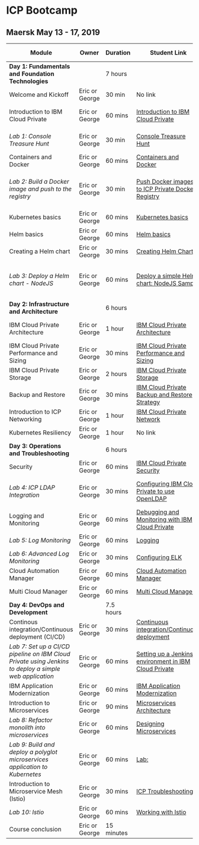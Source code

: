 # ICP Bootcamp

## Maersk May 13 - 17, 2019


| Module | Owner | Duration | Student Link | Instructor Link
| --- | --- | --- | --- | --- |
| **Day 1: Fundamentals and Foundation Technologies** | | 7 hours | |
| Welcome and Kickoff | Eric or George | 30 min | No link | No link |
| Introduction to IBM Cloud Private | Eric or George | 60 mins | [Introduction to IBM Cloud Private](https://github.com/ibm-cloud-architecture/icp-admin-bootcamp/blob/master/unit-presentations/01%20-%20Introduction%20to%20IBM%20Cloud%20Private%20v1.0.1.pdf ) | [Introduction to IBM Cloud Private](https://github.ibm.com/CASE/cloud-private-bootcamp/blob/master/Unit-Presentations/01%20-%20Introduction%20to%20IBM%20Cloud%20Private%20v1.0.1.pptx)|
| _Lab 1: Console Treasure Hunt_ | Eric or George | 30 min | [Console Treasure Hunt](https://github.com/ibm-cloud-architecture/icp-admin-bootcamp/blob/master/labs/Lab%2003%20Console%20Treasure%20Hunt.md) | [Console Treasure Hunt](https://github.com/ibm-cloud-architecture/icp-admin-bootcamp/blob/master/labs/Lab%2003%20Console%20Treasure%20Hunt.md) |
| Containers and Docker | Eric or George | 60 mins | [Containers and Docker](https://github.com/ibm-cloud-architecture/icp-admin-bootcamp/blob/master/unit-presentations/03%20-%20Containers%20and%20Docker%20v1.0.1.pdf) | [Containers and Docker](https://github.ibm.com/CASE/cloud-private-bootcamp/blob/master/Unit-Presentations/03%20-%20Containers%20and%20Docker%20v1.0.1.pptx)|
| _Lab 2: Build a Docker image and push to the registry_ | Eric or George | 30 min | [Push Docker images to ICP Private Docker Registry](https://github.com/ibm-cloud-architecture/icp-admin-bootcamp/blob/master/labs/Lab%2002%20Private%20Docker%20Registry.md) | [Push Docker images to ICP Private Docker Registry](https://github.com/ibm-cloud-architecture/icp-admin-bootcamp/blob/master/labs/Lab%2002%20Private%20Docker%20Registry.md) |
| Kubernetes basics | Eric or George | 60 mins | [Kubernetes basics](https://github.com/ibm-cloud-architecture/icp-admin-bootcamp/blob/master/unit-presentations/04%20-%20Kubernetes%20Basics%20v1.0.1.pdf) | [Kubernetes basics](https://github.ibm.com/CASE/cloud-private-bootcamp/blob/master/Unit-Presentations/04%20-%20Kubernetes%20Basics%20v1.0.1.pptx) |
| Helm basics | Eric or George | 60 mins | [Helm basics](https://github.com/ibm-cloud-architecture/icp-admin-bootcamp/blob/master/unit-presentations/05%20-%20Helm%20Basics%20v1.01.pdf) | [Helm basics](https://github.ibm.com/CASE/cloud-private-bootcamp/blob/master/Unit-Presentations/05%20-%20Helm%20Basics%20v1.01.pptx) |
| Creating a Helm chart  | Eric or George | 30 mins | [Creating Helm Charts](https://github.com/ibm-cloud-architecture/icp-admin-bootcamp/blob/master/unit-presentations/06%20-%20Creating%20Helm%20Charts%20v1.0.1.pdf) | [Creating Helm Charts](https://github.ibm.com/CASE/cloud-private-bootcamp/blob/master/Unit-Presentations/06%20-%20Creating%20Helm%20Charts%20v1.0.1.pptx) |
| _Lab 3: Deploy a Helm chart - NodeJS_ | Eric or George | 60 mins | [Deploy a simple Helm chart: NodeJS Sample](https://github.com/ibm-cloud-architecture/icp-admin-bootcamp/blob/master/labs/Lab%2005%20Deploy%20NodeJS%20Helm.md) |  [Deploy a simple Helm chart: NodeJS Sample](https://github.com/ibm-cloud-architecture/icp-admin-bootcamp/blob/master/labs/Lab%2005%20Deploy%20NodeJS%20Helm.md) |
| **Day 2: Infrastructure and Architecture** | | 6 hours | |
| IBM Cloud Private Architecture | Eric or George | 1 hour | [IBM Cloud Private Architecture](https://github.com/ibm-cloud-architecture/icp-admin-bootcamp/blob/master/unit-presentations/07%20-%20ICP%20Architecture%20v1.0.1.pdf) |  [IBM Cloud Private Architecture](https://github.ibm.com/CASE/cloud-private-bootcamp/blob/master/Unit-Presentations/07%20-%20ICP%20Architecture%20v1.0.1.pptx) |
| IBM Cloud Private Performance and Sizing | Eric or George | 30 mins | [IBM Cloud Private Performance and Sizing](https://github.com/ibm-cloud-architecture/icp-admin-bootcamp/blob/master/unit-presentations/08%20-%20ICP%20Performance%20and%20Sizing.pdf) |
| IBM Cloud Private Storage | Eric or George | 2 hours | [IBM Cloud Private Storage](https://github.com/ibm-cloud-architecture/icp-admin-bootcamp/blob/master/unit-presentations/09%20-%20ICP%20Storage%20v1.0.1.pdf) |
| Backup and Restore | Eric or George | 30 mins | [IBM Cloud Private Backup and Restore Strategy](https://github.com/ibm-cloud-architecture/icp-admin-bootcamp/blob/master/unit-presentations/10%20-%20ICP%20Backup%20%26%20Restore%20Strategy%20v1.0.1.pdf) |
| Introduction to ICP Networking | Eric or George | 1 hour | [IBM Cloud Private Network](https://github.com/ibm-cloud-architecture/icp-admin-bootcamp/blob/master/unit-presentations/11%20-%20ICP%20Network%20v1.0.1.pdf)|
| Kubernetes Resiliency | Eric or George | 1 hour | No link |[HADR](https://github.ibm.com/CASE/violet-build-bootcamp/blob/master/presentations/HADR%20aspects.pptx)|
| **Day 3: Operations and Troubleshooting**| | 6 hours | |
| Security | Eric or George | 60 mins | [IBM Cloud Private Security](https://github.com/ibm-cloud-architecture/icp-admin-bootcamp/blob/master/unit-presentations/12%20-%20ICP%20Security%20v1.0.1.pdf) |
| _Lab 4: ICP LDAP Integration_ | Eric or George | 30 mins | [Configuring IBM Cloud Private to use OpenLDAP ](https://github.com/ibm-cloud-architecture/icp-admin-bootcamp/blob/master/labs/Lab%2006%20OpenLDAP.md) | [Configuring IBM Cloud Private to use OpenLDAP ](https://github.com/ibm-cloud-architecture/icp-admin-bootcamp/blob/master/labs/Lab%2006%20OpenLDAP.md)|
| Logging and Monitoring  | Eric or George | 60 mins | [Debugging and Monitoring with IBM Cloud Private](https://github.com/ibm-cloud-architecture/icp-admin-bootcamp/blob/master/unit-presentations/13%20-%20ICP%20Logging%20and%20Monitoring.pdf) |
| _Lab 5: Log Monitoring_ | Eric or George | 60 mins | [Logging](https://github.com/ibm-cloud-architecture/icp-admin-bootcamp/blob/master/labs/Lab%2007%20Logging.md) | [Logging](https://github.com/ibm-cloud-architecture/icp-admin-bootcamp/blob/master/labs/Lab%2007%20Logging.md) |
| _Lab 6: Advanced Log Monitoring_ | Eric or George | 30 mins | [Configuring ELK](https://github.com/ibm-cloud-architecture/icp-admin-bootcamp/blob/master/labs/Lab%2008%20-%20Modified%20Logging.md) | [Configuring ELK](https://github.com/ibm-cloud-architecture/icp-admin-bootcamp/blob/master/labs/Lab%2008%20-%20Modified%20Logging.md) |
| Cloud Automation Manager | Eric or George | 60 mins |  [Cloud Automation Manager](https://github.com/ibm-cloud-architecture/icp-admin-bootcamp/blob/master/unit-presentations/21%20-%20Cloud%20Automation%20Manager%201.0.1.pdf) |
| Multi Cloud Manager | Eric or George | 60 mins | [Multi Cloud Manager](https://github.com/ibm-cloud-architecture/icp-admin-bootcamp/blob/master/unit-presentations/23%20%20Multi%20Cloud%20Manager%20-%20Addendum%20to%20ICP%20Architecture.pdf) |
| **Day 4: DevOps and Development** | | 7.5 hours | |
| Continous integration/Continuous deployment (CI/CD) | Eric or George | 30 mins | [Continuous integration/Continuous deployment](https://github.com/ibm-cloud-architecture/icp-admin-bootcamp/blob/master/unit-presentations/15%20-%20CI-CD%20in%20ICP.pdf)|
|  _Lab 7: Set up a CI/CD pipeline on IBM Cloud Private using Jenkins to deploy a simple web application_ | Eric or George | 60 mins | [Setting up a Jenkins environment in IBM Cloud Private](https://github.ibm.com/ibm-cloud-academy/content/blob/master/Compute_Model/Containers/ICP-entdev/3.2-Jenkins.pdf) | [Setting up a Jenkins environment in IBM Cloud Private](https://github.ibm.com/ibm-cloud-academy/content/blob/master/Compute_Model/Containers/ICP-entdev/3.2-Jenkins.pdf) |
| IBM Application Modernization | Eric or George | 60 mins |  [IBM Application Modernization](https://github.com/ibm-cloud-architecture/icp-admin-bootcamp/blob/master/unit-presentations/20%20-%20App%20Modernization%20v1.0.1.pdf) |
| Introduction to Microservices | Eric or George | 90 mins | [Microservices Architecture](https://github.ibm.com/ibm-cloud-academy/content/blob/master/Application_Architecture/Microservices/Microservices_Architecture.pptx)| [Microservices Architecture](https://github.ibm.com/ibm-cloud-academy/content/blob/master/Application_Architecture/Microservices/Microservices_Architecture.pptx)|
| _Lab 8: Refactor monolith into microservices_ | Eric or George | 60 mins | [Designing Microservices](https://github.ibm.com/ibm-cloud-academy/content/blob/master/Application_Architecture/Microservices/Design/Microservices-Design.pdf) | [Designing Microservices](https://github.ibm.com/ibm-cloud-academy/content/blob/master/Application_Architecture/Microservices/Design/Microservices-Design.pdf) |
| _Lab 9: Build and deploy a polyglot microservices application to Kubernetes_ | Eric or George | 60 mins | [Lab:](presentations/Day%204%20-%20RBAC%20with%20LDAP%20Lab.pptx) |
| Introduction to Microservice Mesh (Istio) | Eric or George | 30 mins | [ICP Troubleshooting](https://github.ibm.com/CASE/violet-build-bootcamp/blob/master/presentations/violet-troubleshooting-v1.1.pptx?raw=true) |
| _Lab 10: Istio_ | Eric or George | 60 mins | [Working with Istio](https://github.ibm.com/ibm-cloud-academy/content/blob/master/Application_Architecture/Microservices/istio-1.0-lab.pdf) | [Working with Istio](https://github.ibm.com/ibm-cloud-academy/content/blob/master/Application_Architecture/Microservices/istio-1.0-lab.pdf) |
| Course conclusion | Eric or George | 15 minutes | | |



